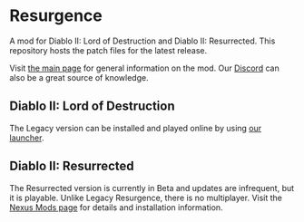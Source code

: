 # Resurgence
A mod for Diablo II: Lord of Destruction and Diablo II: Resurrected. This repository hosts the patch files for the latest release.

Visit [the main page](https://d2resurgence.github.io/) for general information on the mod. Our [Discord](https://discord.gg/SrbNuxyTEb) can also be a great source of knowledge. 

## Diablo II: Lord of Destruction
The Legacy version can be installed and played online by using [our launcher](https://github.com/DoctorWoot420/resurgence-launcher). 

## Diablo II: Resurrected
The Resurrected version is currently in Beta and updates are infrequent, but it is playable. Unlike Legacy Resurgence, there is no multiplayer. Visit the [Nexus Mods page](https://www.nexusmods.com/diablo2resurrected/mods/128/) for details and installation information. 
